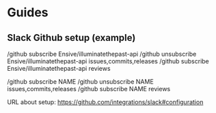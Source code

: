 # Guides

## Slack Github setup (example)

/github subscribe Ensive/illuminatethepast-api
/github unsubscribe Ensive/illuminatethepast-api issues,commits,releases
/github subscribe Ensive/illuminatethepast-api reviews

/github subscribe NAME
/github unsubscribe NAME issues,commits,releases
/github subscribe NAME reviews

URL about setup: <https://github.com/integrations/slack#configuration>
